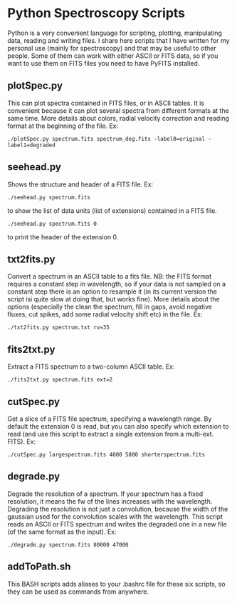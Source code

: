 Python Spectroscopy Scripts
===========================


Python is a very convenient language for scripting, plotting, manipulating data, reading and writing files. I share here scripts that I have written for my personal use (mainly for spectroscopy) and that may be useful to other people. Some of them can work with either ASCII or FITS data, so if you want to use them on FITS files you need to have PyFITS installed.


plotSpec.py
-----------
This can plot spectra contained in FITS files, or in ASCII tables. It is convenient because it can plot several spectra from different formats at the same time. More details about colors, radial velocity correction and reading format at the beginning of the file. Ex:

    ./plotSpec.py spectrum.fits spectrum_deg.fits -label0=original -label1=degraded


seehead.py
-----------
Shows the structure and header of a FITS file. Ex:

    ./seehead.py spectrum.fits

to show the list of data units (list of extensions) contained in a FITS file.

    ./seehead.py spectrum.fits 0

to print the header of the extension 0.


txt2fits.py
-----------
Convert a spectrum in an ASCII table to a fits file. NB: the FITS format requires a constant step in wavelength, so if your data is not sampled on a constant step there is an option to resample it (in its current version the script isi quite slow at doing that, but works fine). More details about the options (especially the clean the spectrum, fill in gaps, avoid negative fluxes, cut spikes, add some radial velocity shift etc) in the file. Ex:

    ./txt2fits.py spectrum.txt rv=35 


fits2txt.py
-----------
Extract a FITS spectrum to a two-column ASCII table. Ex:

    ./fits2txt.py spectrum.fits ext=2


cutSpec.py
-----------
Get a slice of a FITS file spectrum, specifying a wavelength range. By default the extension 0 is read, but you can also specify which extension to read (and use this script to extract a single extension from a multi-ext. FITS). Ex:

    ./cutSpec.py largespectrum.fits 4800 5800 shorterspectrum.fits


degrade.py
----------
Degrade the resolution of a spectrum. If your spectrum has a fixed resolution, it means the fw of the lines increases with the wavelength. Degrading the resolution is not just a convolution, because the width of the gaussian used for the convolution scales with the wavelength. This script reads an ASCII or FITS spectrum and writes the degraded one in a new file (of the same format as the input). Ex:

    ./degrade.py spectrum.fits 80000 47000


addToPath.sh
----------
This BASH scripts adds aliases to your .bashrc file for these six scripts, so they can be used as commands from anywhere.
